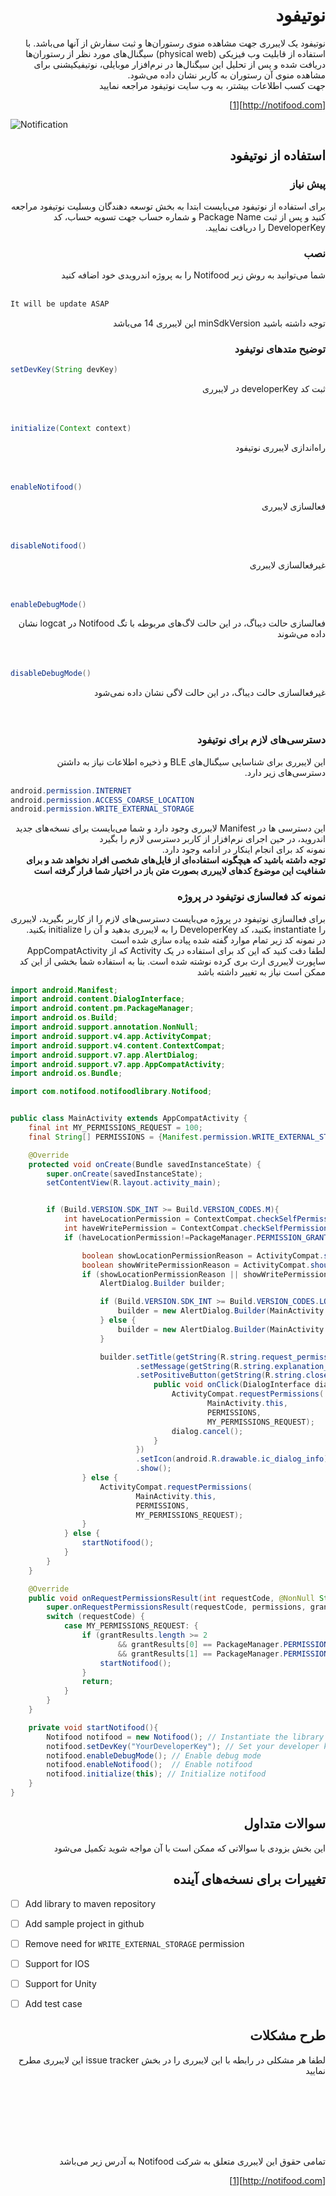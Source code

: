 <h1 dir="rtl"><a name="PersianSectionStart"></a>نوتیفود</h1>
<div dir="rtl">
نوتیفود یک لایبرری جهت مشاهده منوی رستوران‌ها و ثبت سفارش از آنها می‌باشد. با استفاده از قابلیت وب فیزیکی (physical web) سیگنال‌های مورد نظر از رستوران‌ها دریافت شده و پس از تحلیل این سیگنال‌ها در نرم‌افزار موبایلی، نوتیفیکیشنی برای مشاهده منوی آن رستوران به کاربر نشان داده می‌شود.
<br/>
جهت کسب اطلاعات بیشتر، به وب سایت نوتیفود مراجعه نمایید

[http://notifood.com][1]
</div>



<p align="center">

![Notification](http://s6.uplod.ir/i/00914/zta4dvnhsqz6.png "Notification of the app")
</p>

<h2 dir="rtl">استفاده از نوتیفود</h2>
<h3 dir="rtl">پیش نیاز</h3>
<div dir="rtl">
برای استفاده از نوتیفود می‌بایست ابتدا به بخش توسعه دهندگان وبسلیت نوتیفود مراجعه کنید و پس از ثبت Package Name و شماره حساب جهت تسویه حساب، کد DeveloperKey را دریافت نمایید.
</div>
<h3 dir="rtl">نصب</h3>
<div dir="rtl">
شما می‌توانید به روش زیر Notifood را به پروژه اندرویدی خود اضافه کنید
<br/><br/>
</div>

```sh
It will be update ASAP
```
<div dir="rtl">
توجه داشته باشید minSdkVersion این لایبرری 14 می‌باشد
</div>

<h3 dir="rtl">توضیح متدهای نوتیفود</h3>


```java
setDevKey(String devKey)
```
<div dir="rtl">
ثبت کد developerKey در لایبرری
<br/><br/><br/>
</div>


```java
initialize(Context context)
```
<div dir="rtl">
راه‌اندازی لایبرری نوتیفود
<br/><br/><br/>
</div>

```java
enableNotifood()
```
<div dir="rtl">
فعالسازی لایبرری
<br/><br/><br/>
</div>

```java
disableNotifood()
```
<div dir="rtl">
غیرفعالسازی لایبرری
<br/><br/><br/>
</div>

```java
enableDebugMode()
```
<div dir="rtl">
فعالسازی حالت دیباگ، در این حالت لاگ‌های مربوطه با تگ Notifood در logcat نشان داده می‌شوند
<br/><br/><br/>
</div>

```java
disableDebugMode()
```
<div dir="rtl">
غیرفعالسازی حالت دیباگ، در این حالت لاگی نشان داده نمی‌شود
<br/><br/><br/>
</div>

<h3 dir="rtl">دسترسی‌های لازم برای نوتیفود</h3>
<div dir="rtl">
این لایبرری برای شناسایی سیگنال‌های BLE و ذخیره اطلاعات نیاز به داشتن دسترسی‌های زیر دارد.
</div>

```java
android.permission.INTERNET
android.permission.ACCESS_COARSE_LOCATION
android.permission.WRITE_EXTERNAL_STORAGE
```

<div dir="rtl">
این دسترسی ها در Manifest لایبرری وجود دارد و شما می‌بایست برای نسخه‌های جدید اندروید، در حین اجرای نرم‌افزار از کاربر دسترسی لازم را بگیرد
<br/>
نمونه کد برای انجام اینکار در ادامه وجود دارد.
<br/>
<b>توجه داشته باشید که هیچگونه استفاده‌ای از فایل‌های شخصی افراد نخواهد شد و برای شفافیت این موضوع کدهای لایبرری بصورت متن باز در اختیار شما قرار گرفته است</b>
</div>

<h3 dir="rtl">نمونه کد فعالسازی نوتیفود در پروژه</h3>
<div dir="rtl">
برای فعالسازی نوتیفود در پروژه می‌بایست دسترسی‌های لازم را از کاربر بگیرید، لایبرری را instantiate بکنید، کد DeveloperKey را به لایبرری بدهید و آن را initialize بکنید.
<br/>
در نمونه کد زیر تمام موارد گفته شده پیاده سازی شده است
<br/>
لطفا دقت کنید که این کد برای استفاده در یک Activity که از AppCompatActivity ساپورت لایبرری ارث بری کرده نوشته شده است. بنا به استفاده شما بخشی از این کد ممکن است نیاز به تغییر داشته باشد
</div>

```java
import android.Manifest;
import android.content.DialogInterface;
import android.content.pm.PackageManager;
import android.os.Build;
import android.support.annotation.NonNull;
import android.support.v4.app.ActivityCompat;
import android.support.v4.content.ContextCompat;
import android.support.v7.app.AlertDialog;
import android.support.v7.app.AppCompatActivity;
import android.os.Bundle;

import com.notifood.notifoodlibrary.Notifood;


public class MainActivity extends AppCompatActivity {
    final int MY_PERMISSIONS_REQUEST = 100;
    final String[] PERMISSIONS = {Manifest.permission.WRITE_EXTERNAL_STORAGE, Manifest.permission.ACCESS_COARSE_LOCATION};

    @Override
    protected void onCreate(Bundle savedInstanceState) {
        super.onCreate(savedInstanceState);
        setContentView(R.layout.activity_main);


        if (Build.VERSION.SDK_INT >= Build.VERSION_CODES.M){
            int haveLocationPermission = ContextCompat.checkSelfPermission(MainActivity.this, Manifest.permission.ACCESS_COARSE_LOCATION);
            int haveWritePermission = ContextCompat.checkSelfPermission(MainActivity.this, Manifest.permission.WRITE_EXTERNAL_STORAGE);
            if (haveLocationPermission!=PackageManager.PERMISSION_GRANTED || haveWritePermission!=PackageManager.PERMISSION_GRANTED) {

                boolean showLocationPermissionReason = ActivityCompat.shouldShowRequestPermissionRationale(MainActivity.this, Manifest.permission.ACCESS_COARSE_LOCATION);
                boolean showWritePermissionReason = ActivityCompat.shouldShowRequestPermissionRationale(MainActivity.this, Manifest.permission.WRITE_EXTERNAL_STORAGE);
                if (showLocationPermissionReason || showWritePermissionReason) {
                    AlertDialog.Builder builder;

                    if (Build.VERSION.SDK_INT >= Build.VERSION_CODES.LOLLIPOP) {
                        builder = new AlertDialog.Builder(MainActivity.this, android.R.style.Theme_Material_Dialog_Alert);
                    } else {
                        builder = new AlertDialog.Builder(MainActivity.this);
                    }

                    builder.setTitle(getString(R.string.request_permission_title))
                            .setMessage(getString(R.string.explanation_for_permissions))
                            .setPositiveButton(getString(R.string.close_btn), new DialogInterface.OnClickListener() {
                                public void onClick(DialogInterface dialog, int which) {
                                    ActivityCompat.requestPermissions(
                                            MainActivity.this,
                                            PERMISSIONS,
                                            MY_PERMISSIONS_REQUEST);
                                    dialog.cancel();
                                }
                            })
                            .setIcon(android.R.drawable.ic_dialog_info)
                            .show();
                } else {
                    ActivityCompat.requestPermissions(
                            MainActivity.this,
                            PERMISSIONS,
                            MY_PERMISSIONS_REQUEST);
                }
            } else {
                startNotifood();
            }
        }
    }

    @Override
    public void onRequestPermissionsResult(int requestCode, @NonNull String[] permissions, @NonNull int[] grantResults) {
        super.onRequestPermissionsResult(requestCode, permissions, grantResults);
        switch (requestCode) {
            case MY_PERMISSIONS_REQUEST: {
                if (grantResults.length >= 2
                        && grantResults[0] == PackageManager.PERMISSION_GRANTED
                        && grantResults[1] == PackageManager.PERMISSION_GRANTED) {
                    startNotifood();
                }
                return;
            }
        }
    }

    private void startNotifood(){
        Notifood notifood = new Notifood(); // Instantiate the library
        notifood.setDevKey("YourDeveloperKey"); // Set your developer key
        notifood.enableDebugMode();	// Enable debug mode
        notifood.enableNotifood();	// Enable notifood
        notifood.initialize(this); // Initialize notifood
    }
}
```

<h2 dir="rtl">سوالات متداول</h2>
<div dir="rtl">
این بخش بزودی با سوالاتی که ممکن است با آن مواجه شوید تکمیل می‌شود
</div>


<h2 dir="rtl">تغییرات برای نسخه‌های آینده</h2>

- [ ] Add library to maven repository
- [ ] Add sample project in github
- [ ] Remove need for `WRITE_EXTERNAL_STORAGE` permission
- [ ] Support for IOS
- [ ] Support for Unity
- [ ] Add test case


<h2 dir="rtl">طرح مشکلات</h2>
<div dir="rtl">
لطفا هر مشکلی در رابطه با این لایبرری را در بخش issue tracker این لایبرری مطرح نمایید
</div>

<br/><br/><br/><br/><br/>

<h2 dir="rtl"></h2>
<div dir="rtl">
<p align="center">

تمامی حقوق این لایبرری متعلق به شرکت Notifood به آدرس زیر می‌باشد

[http://notifood.com][1]
</p>
</div>


[1]: http://notifood.com